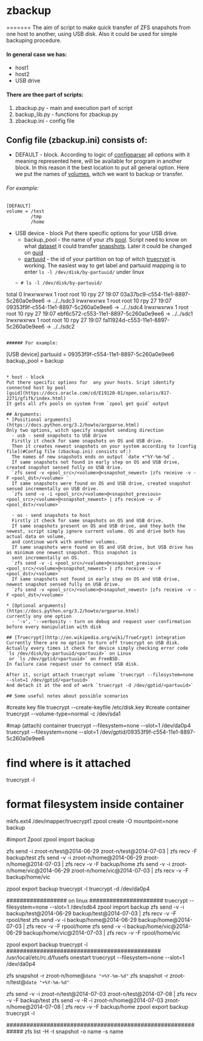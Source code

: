 # zbackup
=======
The aim of script to make quick transfer of ZFS snapshots from one host to another, using USB disk.
Also it could be used for simple backuping procedure.
#### In general case we has:
- host1
- host2
- USB drive

#### There are thee part of scripts:
1. zbackup.py - main and execution part of script
2. backup_lib.py - functions for zbackup.py
3. zbackup.ini - config file

## Config file (zbackup.ini) consists of:
* DEFAULT - block. 
According to logic of [configparser](https://docs.python.org/3.3/library/configparser.html) all options 
with it meaning represented here, will be available for program in another block. In this reason it the best location to put
 all general option. Here we put the names of [volumes](http://docs.oracle.com/cd/E18752_01/html/819-5461/ftyue.html), 
 witch we want to backup or transfer.
 
###### For example:
```
[DEFAULT]
volume = /test
         /tmp
         /home
```
* USB device - block
Put there specific options for your USB drive.
  - backup_pool - the name of your zfs [pool](https://docs.python.org/3.3/library/configparser.html). Script need to know on 
  what [dataset](http://docs.oracle.com/cd/E18752_01/html/819-5461/ftyue.html) it could transfer [snapshots](http://docs.oracle.com/cd/E18752_01/html/819-5461/ftyue.html). 
  Later it could be changed on [guid](https://docs.oracle.com/cd/E19120-01/open.solaris/817-2271/gfifk/index.html)
  - [partuuid](https://wiki.archlinux.org/index.php/persistent_block_device_naming) - the id of your partition on top of witch
  [truecrypt](http://en.wikipedia.org/wiki/TrueCrypt) is working.
  The easiest way to get label and partuuid mapping is to enter `ls -l /dev/disk/by-partuuid/` under linux
  ```
  ~ # ls -l /dev/disk/by-partuuid/
total 0
lrwxrwxrwx 1 root root 10 гру 27 19:07 03a37bc9-c554-11e1-8897-5c260a0e9ee6 -> ../../sdc3
lrwxrwxrwx 1 root root 10 гру 27 19:07 09353f9f-c554-11e1-8897-5c260a0e9ee6 -> ../../sdc4
lrwxrwxrwx 1 root root 10 гру 27 19:07 ebf6c572-c553-11e1-8897-5c260a0e9ee6 -> ../../sdc1
lrwxrwxrwx 1 root root 10 гру 27 19:07 fa11924d-c553-11e1-8897-5c260a0e9ee6 -> ../../sdc2
```

###### For example:
```
[USB device]
partuuid = 09353f9f-c554-11e1-8897-5c260a0e9ee6
backup_pool = backup
```

* host - block
Put there specific options for  any your hosts. Sript identify connected host by pool 
[guid](https://docs.oracle.com/cd/E19120-01/open.solaris/817-2271/gfifk/index.html)
It gets all zfs pools on system from `zpool get guid` output

## Arguments:
* [Positional arguments](https://docs.python.org/3.2/howto/argparse.html)
Only two options, witch specify snapshot sending direction
  - usb - send snapshots to USB drive
  Firstly it check for same snapshots on OS and USB drive.
  Then it creates newest snapshots on your system according to [config file](#Config file (zbackup.ini) consists of:)
  The names of new snapshots ends on output `date +"%Y-%m-%d`.
  If same snapshots not found in early step on OS and USB drive, created snapshot sensed fully on USB drive. 
  `zfs send -v <pool_src>/<volume>@<snapshot_newest> |zfs receive -v -F <pool_dst>/<volume> ` 
  If same snapshots were found on OS and USB drive, created snapshot sensed incrementally on USB drive.
  `zfs send -v -i <pool_src>/<volume>@<snapshot_previous> <pool_src>/<volume>@<snapshot_newest> | zfs receive -v -F <pool_dst>/<volume>`
  
  - os - send snapshots to host
  Firstly it check for same snapshots on OS and USB drive.
  If same snapshots present on OS and USB drive, and they both the newest, script simply ignore current volume. OS and drive both has actual data on volume,
  and continue work with another volumes.
  If same snapshots were found on OS and USB drive, but USB drive has as minimum one newest snapshot. This snapshot is 
  sent incrementally on OS.
  `zfs send -v -i <pool_src>/<volume>@<snapshot_previous> <pool_src>/<volume>@<snapshot_newest> | zfs receive -v -F <pool_dst>/<volume>`
  If same snapshots not found in early step on OS and USB drive, newest snapshot sensed fully on USB drive. 
  `zfs send -v <pool_src>/<volume>@<snapshot_newest> |zfs receive -v -F <pool_dst>/<volume> ` 
  
* [Optional arguments](https://docs.python.org/3.2/howto/argparse.html)
currently ony one option
  - '-v', '--verbosity - turn on debug and request user confirmation before every manipulation with disk

## [Truecrypt](http://en.wikipedia.org/wiki/TrueCrypt) integration
Currently there are no option to turn off truecrypt on USB disk.
Actually every times it check for device simply checking error code `ls /dev/disk/by-partuuid/<partuuid>` on Linux
 or `ls /dev/gptid/<partuuid>` on FreeBSD.
In failure case request user to connect USB disk.

After it, script attach truecrypt volume `truecrypt --filesystem=none --slot=1 /dev/gptid/<partuuid>`
And detach it at the end of work `truecrypt -d /dev/gptid/<partuuid>`

## Some useful notes about possible scenarios

```
#create key file
truecrypt --create-keyfile /etc/disk.key
#create container
truecrypt --volume-type=normal -c /dev/sda1

#map (attach) container
truecrypt --filesystem=none --slot=1 /dev/da0p4
truecrypt --filesystem=none --slot=1 /dev/gptid/09353f9f-c554-11e1-8897-5c260a0e9ee6
# find where is it attached
truecrypt -l


# format filesystem inside container
mkfs.ext4 /dev/mapper/truecrypt1
zpool create -O mountpoint=none backup

#import Zpool
zpool import backup

zfs send -i zroot-n/test@2014-06-29 zroot-n/test@2014-07-03 | zfs recv -F backup/test
zfs send -v -i zroot-n/home@2014-06-29 zroot-n/home@2014-07-03 | zfs recv -v -F backup/home
zfs send -v -i zroot-n/home/vic@2014-06-29 zroot-n/home/vic@2014-07-03 | zfs recv -v -F backup/home/vic

zpool export backup
truecrypt -l
truecrypt -d /dev/da0p4


################## on linux ######################
truecrypt --filesystem=none --slot=1 /dev/sdb4
zpool import backup
zfs send -v -i backup/test@2014-06-29 backup/test@2014-07-03 | zfs recv -v -F  rpool/test
zfs send -v -i backup/home@2014-06-29 backup/home@2014-07-03 | zfs recv -v -F  rpool/home
zfs send -v -i backup/home/vic@2014-06-29 backup/home/vic@2014-07-03 | zfs recv -v -F  rpool/home/vic

zpool export backup
truecrypt -l
##############################################
/usr/local/etc/rc.d/fusefs onestart
truecrypt --filesystem=none --slot=1 /dev/da0p4

 zfs snapshot -r zroot-n/home@`date "+%Y-%m-%d"`
 zfs snapshot -r zroot-n/test@`date "+%Y-%m-%d"`
 
 
 zfs send -v -i zroot-n/test@2014-07-03 zroot-n/test@2014-07-08 | zfs recv -v -F backup/test
 zfs send -v -R -i zroot-n/home@2014-07-03 zroot-n/home@2014-07-08 | zfs recv -v -F backup/home
 zpool export backup
 truecrypt -l
 
 #############################################################
 zfs list -H -t snapshot -o name -s name
 ```
